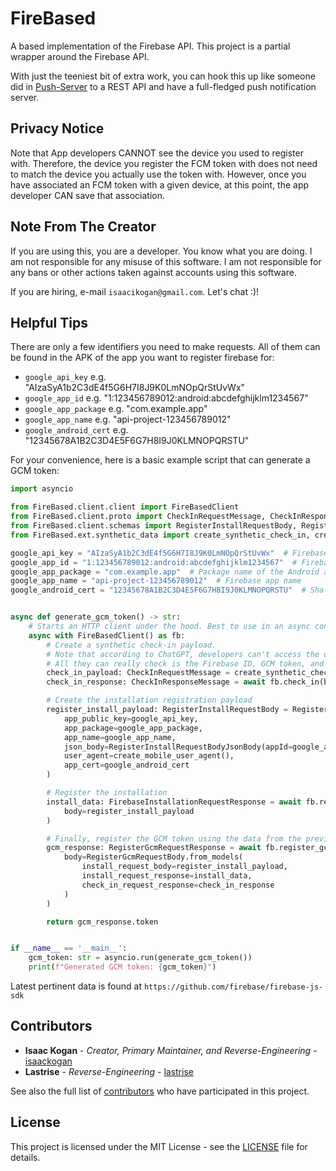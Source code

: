 # FireBased

A based implementation of the Firebase API. This project is a partial wrapper around the Firebase API.

With just the teeniest bit of extra work, you can hook this up like
someone did in [Push-Server](https://github.com/lastrise/Push-Server) to a
REST API and have a full-fledged push notification server.

## Privacy Notice

Note that App developers CANNOT see the device you used to register with. 
Therefore, the device you register the FCM token with does not need to match the device you actually use the token with.
However, once you have associated an FCM token with a given device, at this point, the app developer CAN save that association.

## Note From The Creator

If you are using this, you are a developer. You know what you are doing.
I am not responsible for any misuse of this software.
I am not responsible for any bans or other actions taken against accounts using this software.

If you are hiring, e-mail `isaacikogan@gmail.com`. Let's chat :)!

## Helpful Tips

There are only a few identifiers you need to make requests.
All of them can be found in the APK of the app you want to register firebase for:

- `google_api_key` e.g. "AIzaSyA1b2C3dE4f5G6H7I8J9K0LmNOpQrStUvWx"
- `google_app_id` e.g. "1:123456789012:android:abcdefghijklm1234567"
- `google_app_package` e.g. "com.example.app"
- `google_app_name` e.g. "api-project-123456789012"
- `google_android_cert` e.g. "12345678A1B2C3D4E5F6G7H8I9J0KLMNOPQRSTU"

For your convenience, here is a basic example script that can generate a GCM token:

```python
import asyncio

from FireBased.client.client import FireBasedClient
from FireBased.client.proto import CheckInRequestMessage, CheckInResponseMessage
from FireBased.client.schemas import RegisterInstallRequestBody, RegisterInstallRequestBodyJsonBody, RegisterGcmRequestBody, FirebaseInstallationRequestResponse, RegisterGcmRequestResponse
from FireBased.ext.synthetic_data import create_synthetic_check_in, create_mobile_user_agent

google_api_key = "AIzaSyA1b2C3dE4f5G6H7I8J9K0LmNOpQrStUvWx"  # Firebase API key
google_app_id = "1:123456789012:android:abcdefghijklm1234567"  # Firebase app ID
google_app_package = "com.example.app"  # Package name of the Android app
google_app_name = "api-project-123456789012"  # Firebase app name
google_android_cert = "12345678A1B2C3D4E5F6G7H8I9J0KLMNOPQRSTU"  # Sha-1 APK signing cert


async def generate_gcm_token() -> str:
    # Starts an HTTP client under the hood. Best to use in an async context manager for safety.
    async with FireBasedClient() as fb:
        # Create a synthetic check-in payload.
        # Note that according to ChatGPT, developers can't access the data you send here.
        # All they can really check is the Firebase ID, GCM token, and the Android ID.
        check_in_payload: CheckInRequestMessage = create_synthetic_check_in()
        check_in_response: CheckInResponseMessage = await fb.check_in(body=check_in_payload)

        # Create the installation registration payload
        register_install_payload: RegisterInstallRequestBody = RegisterInstallRequestBody(
            app_public_key=google_api_key,
            app_package=google_app_package,
            app_name=google_app_name,
            json_body=RegisterInstallRequestBodyJsonBody(appId=google_app_id),
            user_agent=create_mobile_user_agent(),
            app_cert=google_android_cert
        )

        # Register the installation
        install_data: FirebaseInstallationRequestResponse = await fb.register_install(
            body=register_install_payload
        )

        # Finally, register the GCM token using the data from the previous requests
        gcm_response: RegisterGcmRequestResponse = await fb.register_gcm(
            body=RegisterGcmRequestBody.from_models(
                install_request_body=register_install_payload,
                install_request_response=install_data,
                check_in_request_response=check_in_response
            )
        )

        return gcm_response.token


if __name__ == '__main__':
    gcm_token: str = asyncio.run(generate_gcm_token())
    print(f"Generated GCM token: {gcm_token}")
```

Latest pertinent data is found at `https://github.com/firebase/firebase-js-sdk`

## Contributors

* **Isaac Kogan** - *Creator, Primary Maintainer, and Reverse-Engineering* - [isaackogan](https://github.com/isaackogan)
* **Lastrise** - *Reverse-Engineering* - [lastrise](https://github.com/lastrise)

See also the full list of [contributors](https://github.com/isaackogan/Grindr/contributors) who have participated in
this project.

## License

This project is licensed under the MIT License - see the [LICENSE](LICENSE) file for details.

